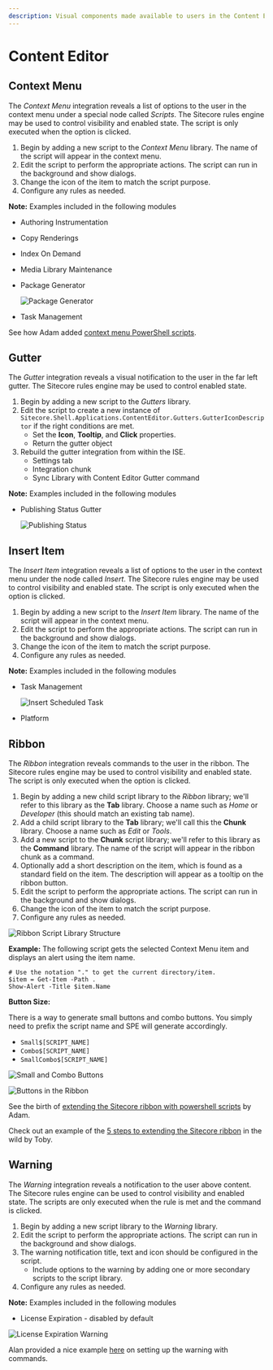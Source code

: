 ```yaml
---
description: Visual components made available to users in the Content Editor.
---
```


# Content Editor

## Context Menu

The _Context Menu_ integration reveals a list of options to the user in the context menu under a special node called _Scripts_. The Sitecore rules engine may be used to control visibility and enabled state. The script is only executed when the option is clicked.

1. Begin by adding a new script to the _Context Menu_ library. The name of the script will appear in the context menu.
2. Edit the script to perform the appropriate actions. The script can run in the background and show dialogs.
3. Change the icon of the item to match the script purpose.
4. Configure any rules as needed.

**Note:** Examples included in the following modules

* Authoring Instrumentation
* Copy Renderings
* Index On Demand
* Media Library Maintenance
* Package Generator

  ![Package Generator](../../.gitbook/assets/context-menu-package-generator.png)

* Task Management

See how Adam added [context menu PowerShell scripts](https://blog.najmanowicz.com/2011/11/22/context-powershell-scripts-for-sitecore/).

## Gutter

The _Gutter_ integration reveals a visual notification to the user in the far left gutter. The Sitecore rules engine may be used to control enabled state.

1. Begin by adding a new script to the _Gutters_ library.
2. Edit the script to create a new instance of `Sitecore.Shell.Applications.ContentEditor.Gutters.GutterIconDescriptor` if the right conditions are met. 
   * Set the **Icon**, **Tooltip**, and **Click** properties.
   * Return the gutter object
3. Rebuild the gutter integration from within the ISE.
   * Settings tab
   * Integration chunk
   * Sync Library with Content Editor Gutter command

**Note:** Examples included in the following modules

* Publishing Status Gutter

  ![Publishing Status](../../.gitbook/assets/gutter-publishing-status.png)

## Insert Item

The _Insert Item_ integration reveals a list of options to the user in the context menu under the node called _Insert_. The Sitecore rules engine may be used to control visibility and enabled state. The script is only executed when the option is clicked.

1. Begin by adding a new script to the _Insert Item_ library. The name of the script will appear in the context menu.
2. Edit the script to perform the appropriate actions. The script can run in the background and show dialogs.
3. Change the icon of the item to match the script purpose.
4. Configure any rules as needed.

**Note:** Examples included in the following modules

* Task Management

  ![Insert Scheduled Task](../../.gitbook/assets/insert-item-powershell-task.png)

* Platform

## Ribbon

The _Ribbon_ integration reveals commands to the user in the ribbon. The Sitecore rules engine may be used to control visibility and enabled state. The script is only executed when the option is clicked.

1. Begin by adding a new child script library to the _Ribbon_ library; we'll refer to this library as the **Tab** library. Choose a name such as _Home_ or _Developer_ \(this should match an existing tab name\).
2. Add a child script library to the **Tab** library; we'll call this the **Chunk** library. Choose a name such as _Edit_ or _Tools_. 
3. Add a new script to the **Chunk** script library; we'll refer to this library as the **Command** library. The name of the script will appear in the ribbon chunk as a command.
4. Optionally add a short description on the item, which is found as a standard field on the item. The description will appear as a tooltip on the ribbon button.
5. Edit the script to perform the appropriate actions. The script can run in the background and show dialogs.
6. Change the icon of the item to match the script purpose.
7. Configure any rules as needed.

![Ribbon Script Library Structure](../../.gitbook/assets/ribbon-script-structure.png)

**Example:** The following script gets the selected Context Menu item and displays an alert using the item name.

```text
# Use the notation "." to get the current directory/item.
$item = Get-Item -Path .
Show-Alert -Title $item.Name
```

**Button Size:**

There is a way to generate small buttons and combo buttons. You simply need to prefix the script name and SPE will generate accordingly.

* `Small$[SCRIPT_NAME]`
* `Combo$[SCRIPT_NAME]`
* `SmallCombo$[SCRIPT_NAME]`

![Small and Combo Buttons](../../.gitbook/assets/ribbon-script-button-size.png)

![Buttons in the Ribbon](../../.gitbook/assets/ribbon-script-button-size2.png)

See the birth of [extending the Sitecore ribbon with powershell scripts](https://blog.najmanowicz.com/2011/11/24/extending-sitecore-ribbon-with-powershell-scripts/) by Adam.

Check out an example of the [5 steps to extending the Sitecore ribbon](https://sitecoresandbox.com/2016/06/03/content-editor-ribbon-buttons-using-sitecore-powershell-extensions/) in the wild by Toby.

## Warning

The _Warning_ integration reveals a notification to the user above content. The Sitecore rules engine can be used to control visibility and enabled state. The scripts are only executed when the rule is met and the command is clicked.

1. Begin by adding a new script library to the _Warning_ library.
2. Edit the script to perform the appropriate actions. The script can run in the background and show dialogs.
3. The warning notification title, text and icon should be configured in the script.
   * Include options to the warning by adding one or more secondary scripts to the script library. 
4. Configure any rules as needed.

**Note:** Examples included in the following modules

* License Expiration - disabled by default

![License Expiration Warning](../../.gitbook/assets/warning-notification-for-licensing.png)

Alan provided a nice example [here](https://github.com/SitecorePowerShell/Book/tree/5daee3160885dadd7031fee723dccf12a33abd7b/modules/integration-points/[https:/alan-null.github.io/2016/04/content-editor-notifications]/README.md) on setting up the warning with commands.

